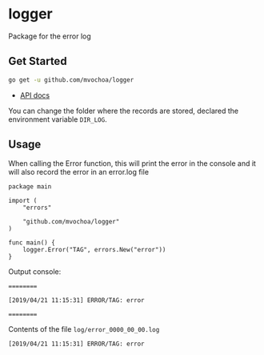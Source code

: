 # logger
Package for the error log

## Get Started

```sh
go get -u github.com/mvochoa/logger
```

- [API docs](https://godoc.org/github.com/mvochoa/logger)

You can change the folder where the records are stored, declared the environment variable `DIR_LOG`.

## Usage

When calling the Error function, this will print the error in the console and it will also record the error in an error.log file

```golang
package main

import (
    "errors"

    "github.com/mvochoa/logger"
)

func main() {
    logger.Error("TAG", errors.New("error"))
}
```

Output console:

```
========

[2019/04/21 11:15:31] ERROR/TAG: error

========
```

Contents of the file `log/error_0000_00_00.log`

```
[2019/04/21 11:15:31] ERROR/TAG: error
```